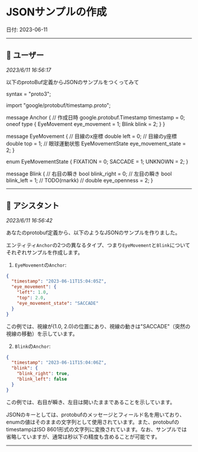 # JSONサンプルの作成

日付: 2023-06-11

---

## 👤 ユーザー
*2023/6/11 16:56:17*

以下のprotoBuf定義からJSONのサンプルをつくってみて

syntax = "proto3";

import "google/protobuf/timestamp.proto";

message Anchor {
  // 作成日時
  google.protobuf.Timestamp timestamp = 0;
  oneof type {
    EyeMovement eye\_movement = 1;
    Blink blink = 2;
  }
}

message EyeMovement {
  // 目線のx座標
  double left = 0;
  // 目線のy座標
  double top = 1;
  // 眼球運動状態
  EyeMovementState eye\_movement\_state = 2;
}

enum EyeMovementState {
  FIXATION = 0;
  SACCADE = 1;
  UNKNOWN = 2;
}

message Blink {
  // 右目の瞬き
  bool blink\_right = 0;
  // 左目の瞬き
  bool blink\_left = 1;
  // TODO(rnarkk)
  // double eye\_openness = 2;
}

---

## 🤖 アシスタント
*2023/6/11 16:56:42*

あなたのprotobuf定義から、以下のようなJSONのサンプルを作りました。

エンティティ`Anchor`の2つの異なるタイプ、つまり`EyeMovement`と`Blink`についてそれぞれサンプルを作成します。

1. `EyeMovement`の`Anchor`:

```json
{
  "timestamp": "2023-06-11T15:04:05Z",
  "eye_movement": {
    "left": 1.0,
    "top": 2.0,
    "eye_movement_state": "SACCADE"
  }
}
```
この例では、視線が(1.0, 2.0)の位置にあり、視線の動きは"SACCADE"（突然の視線の移動）を示しています。

2. `Blink`の`Anchor`:

```json
{
  "timestamp": "2023-06-11T15:04:06Z",
  "blink": {
    "blink_right": true,
    "blink_left": false
  }
}
```
この例では、右目が瞬き、左目は開いたままであることを示しています。

JSONのキーとしては、protobufのメッセージとフィールド名を用いており、enumの値はそのままの文字列として使用されています。また、protobufのtimestampはISO 8601形式の文字列に変換されています。なお、サンプルでは省略していますが、通常は秒以下の精度も含めることが可能です。

---
